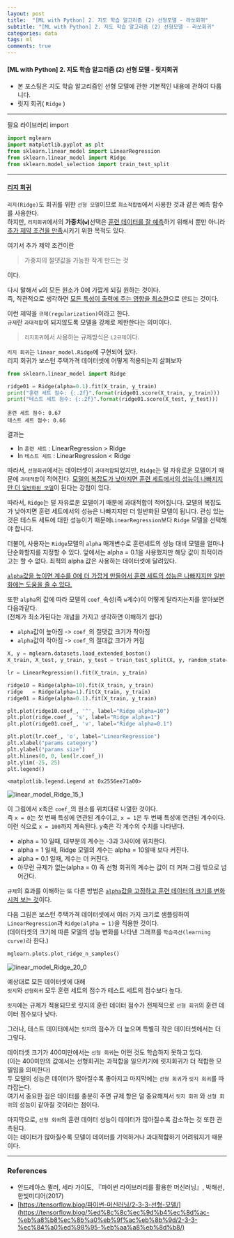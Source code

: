 ```yaml
---
layout: post
title:  "[ML with Python] 2. 지도 학습 알고리즘 (2) 선형모델 - 라쏘회귀"
subtitle: "[ML with Python] 2. 지도 학습 알고리즘 (2) 선형모델 - 라쏘회귀"
categories: data
tags: ml
comments: true
---
```

#### [ML with Python] 2. 지도 학습 알고리즘 (2) 선형 모델 - 릿지회귀

- 본 포스팅은 지도 학습 알고리즘인 선형 모델에 관한 기본적인 내용에 관하여 다룹니다.
- 릿지 회귀( `Ridge` )

___
필요 라이브러리 import

```python
import mglearn
import matplotlib.pyplot as plt
from sklearn.linear_model import LinearRegression
from sklearn.linear_model import Ridge
from sklearn.model_selection import train_test_split
```

---

#### <u>리지 회귀</u>

`리지(Ridge)`도 회귀를 위한 `선형 모델`이므로 `최소적합법`에서 사용한 것과 같은 예측 함수를 사용한다.<br>
하지만, `리지회귀`에서의 <b>가중치(`w`)</b>선택은 <u>훈련 데이터를 잘 예측</u>하기 위해서 뿐만 아니라 <u>추가 제약 조건을 만족</u>시키기 위한 목적도 있다.

여기서 추가 제약 조건이란

> 가중치의 절댓값을 가능한 작게 만드는 것

이다.

다시 말해서 `w`의 모든 원소가 0에 가깝게 되길 원하는 것이다.<br>
즉, 직관적으로 생각하면 <u>모든 특성이 출력에 주는 영향을 최소한</u>으로 만드는 것이다.

이런 제약을 `규제(regularization)`이라고 한다.<br>
`규제`란 `과대적합`이 되지않도록 모델을 강제로 제한한다는 의미이다.

> `리지회귀`에서 사용하는 규제방식은 `L2규제`이다.

`리지 회귀`는 `linear_model.Ridge`에 구현되어 있다.<br>
리지 회귀가 보스턴 주택가격 데이터셋에 어떻게 적용되는지 살펴보자


```python
from sklearn.linear_model import Ridge

ridge01 = Ridge(alpha=0.1).fit(X_train, y_train)
print("훈련 세트 점수: {:.2f}".format(ridge01.score(X_train, y_train)))
print("테스트 세트 점수: {:.2f}".format(ridge01.score(X_test, y_test)))
```

    훈련 세트 점수: 0.67
    테스트 세트 점수: 0.66
    

결과는

- In `훈련 세트` : LinearRegression > Ridge
- In `테스트 세트` : LinearRegression < Ridge

따라서, `선형회귀`에서는 데이터셋이 `과대적합`되었지만, `Ridge`는 덜 자유로운 모델이기 때문에 `과대적합`이 적어진다. <u>모델의 복잡도가 낮아지면 훈련 세트에서의 성능이 나빠지지만 더 `일반화된 모델`</u>이 된다는 강점이 있다.

따라서, `Ridge`는 덜 자유로운 모델이기 때문에 과대적합이 적어집니다. 모델의 복잡도가 낮아지면 훈련 세트에서의 성능은 나빠지지만 더 일반화된 모델이 됩니다. 
관심 있는 것은 테스트 세트에 대한 성능이기 때문에`LinearRegression`보다 `Ridge` 모델을 선택해야 합니다.

더불어, 사용자는 `Ridge`모델의 `alpha` 매개변수로 훈련세트의 성능 대비 모델을 얼마나 단순화할지를 지정할 수 있다. 앞에서는 alpha = 0.1을 사용했지만 해당 값이 최적이라고는 할 수 없다. 최적의 alpha 값은 사용하는 데이터셋에 달려있다.

<u>`alpha`값을 높이면 계수를 0에 더 가깝게 만들어서 훈련 세트의 성능은 나빠지지만 일반화에는 도움을 줄 수 있다.</u>

또한 `alpha`의 값에 따라 모델의 `coef_`속성(즉 `w`계수)이 어떻게 달라지는지를 알아보면 다음과같다.<br>
(전체가 최소가된다는 개념을 가지고 생각하면 이해하기 쉽다)

- `alpha`값이 높아짐 -> `coef_`의 절댓값 크기가 작아짐
- `alpha`값이 작아짐 -> `coef_`의 절대값 크가가 커짐


```python
X, y = mglearn.datasets.load_extended_boston()
X_train, X_test, y_train, y_test = train_test_split(X, y, random_state=0)

lr = LinearRegression().fit(X_train, y_train)
```


```python
ridge10 = Ridge(alpha=10).fit(X_train, y_train)
ridge   = Ridge(alpha=1).fit(X_train, y_train)
ridge01 = Ridge(alpha=0.1).fit(X_train, y_train)

plt.plot(ridge10.coef_, '^', label="Ridge alpha=10")
plt.plot(ridge.coef_, 's', label="Ridge alpha=1")
plt.plot(ridge01.coef_, 'v', label="Ridge alpha=0.1")

plt.plot(lr.coef_, 'o', label="LinearRegression")
plt.xlabel("params category")
plt.ylabel("params size")
plt.hlines(0, 0, len(lr.coef_))
plt.ylim(-25, 25)
plt.legend()
```




    <matplotlib.legend.Legend at 0x2556ee71a00>




    
![linear_model_Ridge_15_1](https://user-images.githubusercontent.com/53929665/98567615-7c230800-22f3-11eb-9b54-bb7e568d02cf.png)
    


이 그림에서 x축은 `coef_`의 원소를 위치대로 나열한 것이다.<br>
즉 `x = 0`는 첫 번째 특성에 연관된 계수이고, `x = 1`은 두 번째 특성에 연관된 계수이다.<br>
이런 식으로 `x = 100`까지 계속된다. y축은 각 계수의 수치를 나타낸다.

- alpha = 10 일때, 대부분의 계수는 -3과 3사이에 위치한다.
- alpha = 1 일때, Ridge 모델의 계수는 alpha = 10일때 보다 커진다.
- alpha = 0.1 일때, 계수는 더 커진다.
- 아무런 규제가 없는(alpha = 0) 즉 선형 회귀의 계수는 값이 더 커져 그림 밖으로 넘어간다.

`규제`의 효과를 이해하는 또 다른 방법은 <u>`alpha`값을 고정하고 훈련 데이터의 크기를 변화시켜 보는 것</u>이다.

다음 그림은 보스턴 주택가격 데이터셋에서 여러 가지 크기로 샘플링하여<br>
`LinearRegression`과 `Ridge(alpha = 1)`을 적용한 것이다.<br>
(데이터셋의 크기에 따른 모델의 성능 변화를 나타낸 그래프를 `학습곡선(learning curve)`라 한다.)


```python
mglearn.plots.plot_ridge_n_samples()
```


    
![linear_model_Ridge_20_0](https://user-images.githubusercontent.com/53929665/98567620-7d543500-22f3-11eb-987e-749e2526b6e7.png)
    


예상대로 모든 데이터셋에 대해<br>
`릿지`와 `선형회귀` 모두 훈련 세트의 점수가 테스트 세트의 점수보다 높다.

`릿지`에는 규제가 적용되므로 릿지의 훈련 데이터 점수가 전체적으로 `선형 회귀`의 훈련 데이터 점수보다 낮다.

그러나, 테스트 데이터에서는 `릿지`의 점수가 더 높으며 특별히 작은 데이터셋에서는 더 그렇다.

데이터셋 크기가 400미만에서는 `선형 회귀`는 어떤 것도 학습하지 못하고 있다.<br>
(이는 400미만의 값에서는 선형회귀는 과적합을 일으키기에 릿지회귀가 더 적합한 모델임을 의미한다)<br>
두 모델의 성능은 데이터가 많아질수록 좋아지고 마지막에는 `선형 회귀`가 `릿지 회귀`를 따라잡는다.<br>
여기서 중요한 점은 데이터를 충분히 주면 규제 항은 덜 중요해져서 `릿지 회귀` 와 `선형 회귀`의 성능이 같아질 것이라는 점이다.

마지막으로, `선형 회귀`의 훈련 데이터 성능이 데이터가 많아질수록 감소하는 것 또한 관측된다.<br>
이는 데이터가 많아질수록 모델이 데이터를 기억하거나 과대적합하기 어려워지기 때문이다.

---

### References

- 안드레아스 뮐러, 세라 가이도, 『파이썬 라이브러리를 활용한 머신러닝』, 박해선, 한빛미디어(2017)
- [https://tensorflow.blog/파이썬-머신러닝/2-3-3-선형-모델/](https://tensorflow.blog/%ed%8c%8c%ec%9d%b4%ec%8d%ac-%eb%a8%b8%ec%8b%a0%eb%9f%ac%eb%8b%9d/2-3-3-%ec%84%a0%ed%98%95-%eb%aa%a8%eb%8d%b8/)


